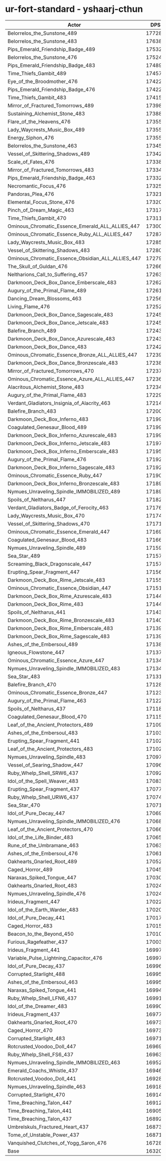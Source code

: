 # ur-fort-standard - yshaarj-cthun
| Actor | DPS | Increase |
|---|:---:|:---:|
|Belorrelos_the_Sunstone_489|177285|8.63%|
|Belorrelos_the_Sunstone_483|176380|8.07%|
|Pips_Emerald_Friendship_Badge_489|175323|7.42%|
|Belorrelos_the_Sunstone_476|175245|7.38%|
|Pips_Emerald_Friendship_Badge_483|174890|7.16%|
|Time_Thiefs_Gambit_489|174571|6.96%|
|Eye_of_the_Broodmother_476|174229|6.75%|
|Pips_Emerald_Friendship_Badge_476|174226|6.75%|
|Time_Thiefs_Gambit_483|174153|6.71%|
|Mirror_of_Fractured_Tomorrows_489|173983|6.60%|
|Sustaining_Alchemist_Stone_483|173884|6.54%|
|Flare_of_the_Heavens_476|173554|6.34%|
|Lady_Waycrests_Music_Box_489|173552|6.34%|
|Energy_Siphon_476|173551|6.34%|
|Belorrelos_the_Sunstone_463|173453|6.28%|
|Vessel_of_Skittering_Shadows_489|173429|6.26%|
|Scale_of_Fates_476|173384|6.24%|
|Mirror_of_Fractured_Tomorrows_483|173343|6.21%|
|Pips_Emerald_Friendship_Badge_463|173322|6.20%|
|Necromantic_Focus_476|173252|6.15%|
|Pandoras_Plea_476|173215|6.13%|
|Elemental_Focus_Stone_476|173201|6.12%|
|Pinch_of_Dream_Magic_463|173177|6.11%|
|Time_Thiefs_Gambit_470|173112|6.07%|
|Ominous_Chromatic_Essence_Emerald_ALL_ALLIES_447|173003|6.00%|
|Ominous_Chromatic_Essence_Ruby_ALL_ALLIES_447|172870|5.92%|
|Lady_Waycrests_Music_Box_483|172851|5.91%|
|Vessel_of_Skittering_Shadows_483|172805|5.88%|
|Ominous_Chromatic_Essence_Obsidian_ALL_ALLIES_447|172791|5.87%|
|The_Skull_of_Guldan_476|172669|5.80%|
|Neltharions_Call_to_Suffering_457|172631|5.77%|
|Darkmoon_Deck_Box_Dance_Emberscale_483|172627|5.77%|
|Augury_of_the_Primal_Flame_489|172617|5.77%|
|Dancing_Dream_Blossoms_463|172569|5.74%|
|Living_Flame_476|172523|5.71%|
|Darkmoon_Deck_Box_Dance_Sagescale_483|172455|5.67%|
|Darkmoon_Deck_Box_Dance_Jetscale_483|172454|5.67%|
|Balefire_Branch_489|172438|5.66%|
|Darkmoon_Deck_Box_Dance_Azurescale_483|172437|5.66%|
|Darkmoon_Deck_Box_Dance_483|172422|5.65%|
|Ominous_Chromatic_Essence_Bronze_ALL_ALLIES_447|172397|5.63%|
|Darkmoon_Deck_Box_Dance_Bronzescale_483|172385|5.62%|
|Mirror_of_Fractured_Tomorrows_470|172373|5.62%|
|Ominous_Chromatic_Essence_Azure_ALL_ALLIES_447|172361|5.61%|
|Alacritous_Alchemist_Stone_483|172346|5.60%|
|Augury_of_the_Primal_Flame_483|172290|5.57%|
|Verdant_Gladiators_Insignia_of_Alacrity_463|172143|5.48%|
|Balefire_Branch_483|172009|5.39%|
|Darkmoon_Deck_Box_Inferno_483|171993|5.38%|
|Coagulated_Genesaur_Blood_489|171990|5.38%|
|Darkmoon_Deck_Box_Inferno_Azurescale_483|171990|5.38%|
|Darkmoon_Deck_Box_Inferno_Jetscale_483|171976|5.37%|
|Darkmoon_Deck_Box_Inferno_Emberscale_483|171956|5.36%|
|Augury_of_the_Primal_Flame_476|171926|5.34%|
|Darkmoon_Deck_Box_Inferno_Sagescale_483|171922|5.34%|
|Ominous_Chromatic_Essence_Ruby_447|171908|5.33%|
|Darkmoon_Deck_Box_Inferno_Bronzescale_483|171894|5.32%|
|Nymues_Unraveling_Spindle_IMMOBILIZED_489|171891|5.32%|
|Spoils_of_Neltharus_447|171828|5.28%|
|Verdant_Gladiators_Badge_of_Ferocity_463|171767|5.25%|
|Lady_Waycrests_Music_Box_470|171742|5.23%|
|Vessel_of_Skittering_Shadows_470|171717|5.21%|
|Ominous_Chromatic_Essence_Emerald_447|171695|5.20%|
|Coagulated_Genesaur_Blood_483|171669|5.19%|
|Nymues_Unraveling_Spindle_489|171593|5.14%|
|Sea_Star_489|171574|5.13%|
|Screaming_Black_Dragonscale_447|171570|5.12%|
|Erupting_Spear_Fragment_447|171568|5.12%|
|Darkmoon_Deck_Box_Rime_Jetscale_483|171552|5.11%|
|Ominous_Chromatic_Essence_Obsidian_447|171516|5.09%|
|Darkmoon_Deck_Box_Rime_Azurescale_483|171448|5.05%|
|Darkmoon_Deck_Box_Rime_483|171446|5.05%|
|Spoils_of_Neltharus_441|171438|5.04%|
|Darkmoon_Deck_Box_Rime_Bronzescale_483|171407|5.02%|
|Darkmoon_Deck_Box_Rime_Emberscale_483|171399|5.02%|
|Darkmoon_Deck_Box_Rime_Sagescale_483|171396|5.02%|
|Ashes_of_the_Embersoul_489|171381|5.01%|
|Igneous_Flowstone_447|171376|5.01%|
|Ominous_Chromatic_Essence_Azure_447|171347|4.99%|
|Nymues_Unraveling_Spindle_IMMOBILIZED_483|171343|4.99%|
|Sea_Star_483|171316|4.97%|
|Balefire_Branch_470|171286|4.95%|
|Ominous_Chromatic_Essence_Bronze_447|171237|4.92%|
|Augury_of_the_Primal_Flame_463|171223|4.91%|
|Spoils_of_Neltharus_437|171188|4.89%|
|Coagulated_Genesaur_Blood_470|171152|4.87%|
|Leaf_of_the_Ancient_Protectors_489|171094|4.83%|
|Ashes_of_the_Embersoul_483|171036|4.80%|
|Erupting_Spear_Fragment_441|171028|4.79%|
|Leaf_of_the_Ancient_Protectors_483|171025|4.79%|
|Nymues_Unraveling_Spindle_483|170974|4.76%|
|Vessel_of_Searing_Shadow_447|170966|4.75%|
|Ruby_Whelp_Shell_SRW6_437|170926|4.73%|
|Idol_of_the_Spell_Weaver_483|170832|4.67%|
|Erupting_Spear_Fragment_437|170770|4.63%|
|Ruby_Whelp_Shell_URW6_437|170749|4.62%|
|Sea_Star_470|170717|4.60%|
|Idol_of_Pure_Decay_447|170691|4.59%|
|Nymues_Unraveling_Spindle_IMMOBILIZED_476|170685|4.58%|
|Leaf_of_the_Ancient_Protectors_470|170660|4.57%|
|Idol_of_the_Life_Binder_483|170650|4.56%|
|Rune_of_the_Umbramane_463|170632|4.55%|
|Ashes_of_the_Embersoul_476|170611|4.54%|
|Oakhearts_Gnarled_Root_489|170526|4.48%|
|Caged_Horror_489|170454|4.44%|
|Naraxas_Spiked_Tongue_447|170307|4.35%|
|Oakhearts_Gnarled_Root_483|170242|4.31%|
|Nymues_Unraveling_Spindle_476|170241|4.31%|
|Irideus_Fragment_447|170226|4.30%|
|Idol_of_the_Earth_Warder_483|170203|4.29%|
|Idol_of_Pure_Decay_441|170172|4.27%|
|Caged_Horror_483|170154|4.26%|
|Beacon_to_the_Beyond_450|170106|4.23%|
|Furious_Ragefeather_437|170034|4.18%|
|Irideus_Fragment_441|169978|4.15%|
|Variable_Pulse_Lightning_Capacitor_476|169977|4.15%|
|Idol_of_Pure_Decay_437|169960|4.14%|
|Corrupted_Starlight_488|169954|4.13%|
|Ashes_of_the_Embersoul_463|169950|4.13%|
|Naraxas_Spiked_Tongue_441|169947|4.13%|
|Ruby_Whelp_Shell_LFN6_437|169919|4.11%|
|Idol_of_the_Dreamer_483|169902|4.10%|
|Irideus_Fragment_437|169774|4.02%|
|Oakhearts_Gnarled_Root_470|169737|4.00%|
|Caged_Horror_470|169735|4.00%|
|Corrupted_Starlight_483|169716|3.99%|
|Rotcrusted_Voodoo_Doll_447|169693|3.97%|
|Ruby_Whelp_Shell_FS6_437|169639|3.94%|
|Nymues_Unraveling_Spindle_IMMOBILIZED_463|169525|3.87%|
|Emerald_Coachs_Whistle_437|169464|3.83%|
|Rotcrusted_Voodoo_Doll_441|169288|3.73%|
|Nymues_Unraveling_Spindle_463|169181|3.66%|
|Corrupted_Starlight_470|169144|3.64%|
|Time_Breaching_Talon_447|169128|3.63%|
|Time_Breaching_Talon_441|169054|3.58%|
|Time_Breaching_Talon_437|168929|3.51%|
|Umbrelskuls_Fractured_Heart_437|168734|3.39%|
|Tome_of_Unstable_Power_437|168718|3.38%|
|Vanquished_Clutches_of_Yogg_Saron_476|167289|2.50%|
|Base|163207|0.00%|
